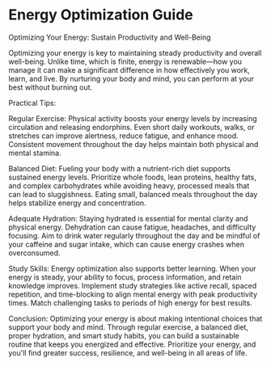 # Energy Optimization Guide

Optimizing Your Energy: Sustain Productivity and Well-Being

Optimizing your energy is key to maintaining steady productivity and overall well-being. Unlike time, which is finite, energy is renewable—how you manage it can make a significant difference in how effectively you work, learn, and live. By nurturing your body and mind, you can perform at your best without burning out.

Practical Tips:

Regular Exercise:
Physical activity boosts your energy levels by increasing circulation and releasing endorphins. Even short daily workouts, walks, or stretches can improve alertness, reduce fatigue, and enhance mood. Consistent movement throughout the day helps maintain both physical and mental stamina.

Balanced Diet:
Fueling your body with a nutrient-rich diet supports sustained energy levels. Prioritize whole foods, lean proteins, healthy fats, and complex carbohydrates while avoiding heavy, processed meals that can lead to sluggishness. Eating small, balanced meals throughout the day helps stabilize energy and concentration.

Adequate Hydration:
Staying hydrated is essential for mental clarity and physical energy. Dehydration can cause fatigue, headaches, and difficulty focusing. Aim to drink water regularly throughout the day and be mindful of your caffeine and sugar intake, which can cause energy crashes when overconsumed.

Study Skills:
Energy optimization also supports better learning. When your energy is steady, your ability to focus, process information, and retain knowledge improves. Implement study strategies like active recall, spaced repetition, and time-blocking to align mental energy with peak productivity times. Match challenging tasks to periods of high energy for best results.

Conclusion:
Optimizing your energy is about making intentional choices that support your body and mind. Through regular exercise, a balanced diet, proper hydration, and smart study habits, you can build a sustainable routine that keeps you energized and effective. Prioritize your energy, and you'll find greater success, resilience, and well-being in all areas of life.